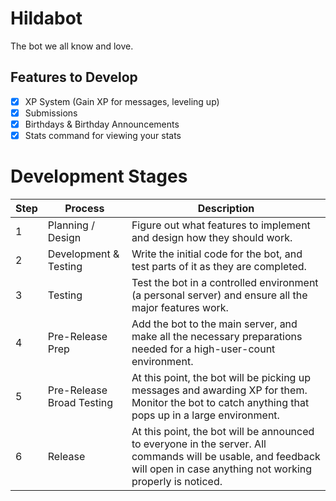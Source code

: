 # Hildabot
The bot we all know and love.

## Features to Develop
- [x] XP System (Gain XP for messages, leveling up)
- [x] Submissions
- [x] Birthdays & Birthday Announcements
- [x] Stats command for viewing your stats

# Development Stages
| Step | Process | Description |
| ---- | ------- | ----------- |
| 1 | Planning / Design | Figure out what features to implement and design how they should work. |
| 2 | Development & Testing | Write the initial code for the bot, and test parts of it as they are completed. |
| 3 | Testing | Test the bot in a controlled environment (a personal server) and ensure all the major features work. |
| 4 | Pre-Release Prep | Add the bot to the main server, and make all the necessary preparations needed for a high-user-count environment. |
| 5 | Pre-Release Broad Testing | At this point, the bot will be picking up messages and awarding XP for them. Monitor the bot to catch anything that pops up in a large environment. |
| 6 | Release | At this point, the bot will be announced to everyone in the server. All commands will be usable, and feedback will open in case anything not working properly is noticed. |

